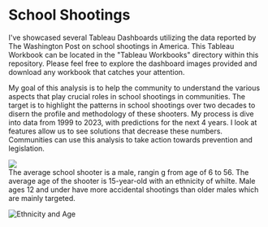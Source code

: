 # School Shootings
 

I've showcased several Tableau Dashboards utilizing the data reported by The Washington Post on school shootings in America. This Tableau Workbook can be located in the "Tableau Workbooks" directory within this repository. Please feel free to explore the dashboard images provided and download any workbook that catches your attention.



My goal of this analysis is to help the community to understand the various aspects that play crucial roles in school shootings in communities. The target is to highlight the patterns in school shootings over two decades to disern the profile and methodology of these shooters. My process is dive into data from 1999 to 2023, with predictions for the next 4 years. I look at features allow us to see solutions that decrease these numbers. Communities can use this analysis to take action towards prevention and legislation. 



<div class='tableauPlaceholder' id='viz1695267792821' style='position: relative'><noscript><a href='#'><img alt=' ' src='https:&#47;&#47;public.tableau.com&#47;static&#47;images&#47;Sc&#47;SchoolShootingsVisualization&#47;SchoolShootingsOverview&#47;1_rss.png' style='border: none' /></a></noscript><object class='tableauViz'  style='display:none;'><param name='host_url' value='https%3A%2F%2Fpublic.tableau.com%2F' /> <param name='embed_code_version' value='3' /> <param name='site_root' value='' /><param name='name' value='SchoolShootingsVisualization&#47;SchoolShootingsOverview' /><param name='tabs' value='yes' /><param name='toolbar' value='yes' /><param name='static_image' value='https:&#47;&#47;public.tableau.com&#47;static&#47;images&#47;Sc&#47;SchoolShootingsVisualization&#47;SchoolShootingsOverview&#47;1.png' /> <param name='animate_transition' value='yes' /><param name='display_static_image' value='yes' /><param name='display_spinner' value='yes' /><param name='display_overlay' value='yes' /><param name='display_count' value='yes' /><param name='language' value='en-US' /><param name='filter' value='publish=yes' /></object></div>               
The average school shooter is a male, rangin g from age of 6 to 56. The average age of the shooter is 15-year-old with an ethnicity of whilte. Male ages 12 and under have  more  accidental shootings than older males which are mainly targeted.

![Ethnicity and Age]("Images/screenshot1.png")
